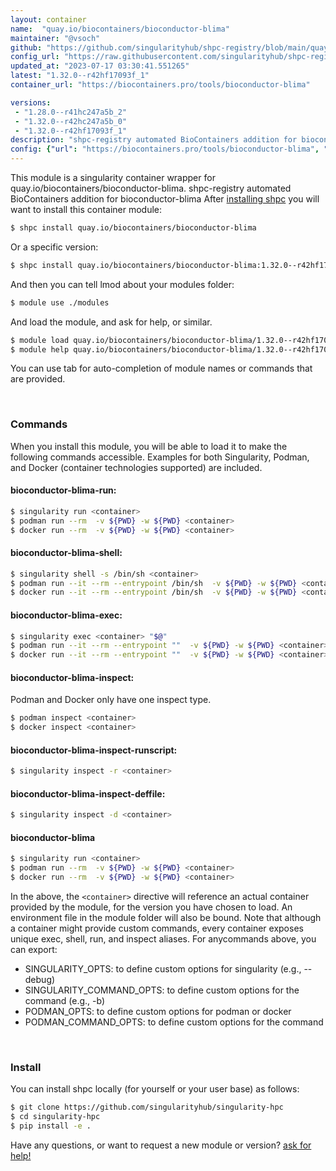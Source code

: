 ```yaml
---
layout: container
name:  "quay.io/biocontainers/bioconductor-blima"
maintainer: "@vsoch"
github: "https://github.com/singularityhub/shpc-registry/blob/main/quay.io/biocontainers/bioconductor-blima/container.yaml"
config_url: "https://raw.githubusercontent.com/singularityhub/shpc-registry/main/quay.io/biocontainers/bioconductor-blima/container.yaml"
updated_at: "2023-07-17 03:30:41.551265"
latest: "1.32.0--r42hf17093f_1"
container_url: "https://biocontainers.pro/tools/bioconductor-blima"

versions:
 - "1.28.0--r41hc247a5b_2"
 - "1.32.0--r42hc247a5b_0"
 - "1.32.0--r42hf17093f_1"
description: "shpc-registry automated BioContainers addition for bioconductor-blima"
config: {"url": "https://biocontainers.pro/tools/bioconductor-blima", "maintainer": "@vsoch", "description": "shpc-registry automated BioContainers addition for bioconductor-blima", "latest": {"1.32.0--r42hf17093f_1": "sha256:d6b1f74fb782ca3038da80f4cfd59805f63546d7ee38e3fcf4cd75e30acfd568"}, "tags": {"1.28.0--r41hc247a5b_2": "sha256:6e43eeb54dd17e5557e1ada227ada0f312c11d79d8a6204ef9a007331f938c14", "1.32.0--r42hc247a5b_0": "sha256:da645990c16051fb4ae84dee558d2aefa07a1dfffa2884f0346bf7d6fb36af91", "1.32.0--r42hf17093f_1": "sha256:d6b1f74fb782ca3038da80f4cfd59805f63546d7ee38e3fcf4cd75e30acfd568"}, "docker": "quay.io/biocontainers/bioconductor-blima"}
---
```


This module is a singularity container wrapper for quay.io/biocontainers/bioconductor-blima.
shpc-registry automated BioContainers addition for bioconductor-blima
After [installing shpc](#install) you will want to install this container module:


```bash
$ shpc install quay.io/biocontainers/bioconductor-blima
```

Or a specific version:

```bash
$ shpc install quay.io/biocontainers/bioconductor-blima:1.32.0--r42hf17093f_1
```

And then you can tell lmod about your modules folder:

```bash
$ module use ./modules
```

And load the module, and ask for help, or similar.

```bash
$ module load quay.io/biocontainers/bioconductor-blima/1.32.0--r42hf17093f_1
$ module help quay.io/biocontainers/bioconductor-blima/1.32.0--r42hf17093f_1
```

You can use tab for auto-completion of module names or commands that are provided.

<br>

### Commands

When you install this module, you will be able to load it to make the following commands accessible.
Examples for both Singularity, Podman, and Docker (container technologies supported) are included.

#### bioconductor-blima-run:

```bash
$ singularity run <container>
$ podman run --rm  -v ${PWD} -w ${PWD} <container>
$ docker run --rm  -v ${PWD} -w ${PWD} <container>
```

#### bioconductor-blima-shell:

```bash
$ singularity shell -s /bin/sh <container>
$ podman run --it --rm --entrypoint /bin/sh  -v ${PWD} -w ${PWD} <container>
$ docker run --it --rm --entrypoint /bin/sh  -v ${PWD} -w ${PWD} <container>
```

#### bioconductor-blima-exec:

```bash
$ singularity exec <container> "$@"
$ podman run --it --rm --entrypoint ""  -v ${PWD} -w ${PWD} <container> "$@"
$ docker run --it --rm --entrypoint ""  -v ${PWD} -w ${PWD} <container> "$@"
```

#### bioconductor-blima-inspect:

Podman and Docker only have one inspect type.

```bash
$ podman inspect <container>
$ docker inspect <container>
```

#### bioconductor-blima-inspect-runscript:

```bash
$ singularity inspect -r <container>
```

#### bioconductor-blima-inspect-deffile:

```bash
$ singularity inspect -d <container>
```



#### bioconductor-blima

```bash
$ singularity run <container>
$ podman run --rm  -v ${PWD} -w ${PWD} <container>
$ docker run --rm  -v ${PWD} -w ${PWD} <container>
```


In the above, the `<container>` directive will reference an actual container provided
by the module, for the version you have chosen to load. An environment file in the
module folder will also be bound. Note that although a container
might provide custom commands, every container exposes unique exec, shell, run, and
inspect aliases. For anycommands above, you can export:

 - SINGULARITY_OPTS: to define custom options for singularity (e.g., --debug)
 - SINGULARITY_COMMAND_OPTS: to define custom options for the command (e.g., -b)
 - PODMAN_OPTS: to define custom options for podman or docker
 - PODMAN_COMMAND_OPTS: to define custom options for the command

<br>

### Install

You can install shpc locally (for yourself or your user base) as follows:

```bash
$ git clone https://github.com/singularityhub/singularity-hpc
$ cd singularity-hpc
$ pip install -e .
```

Have any questions, or want to request a new module or version? [ask for help!](https://github.com/singularityhub/singularity-hpc/issues)